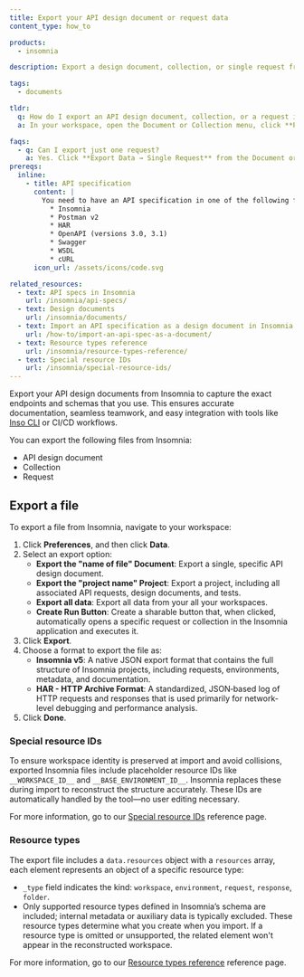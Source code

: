 ```yaml
---
title: Export your API design document or request data
content_type: how_to

products:
  - insomnia

description: Export a design document, collection, or single request from Insomnia.

tags:
  - documents

tldr:
  q: How do I export an API design document, collection, or a request in Insomnia?
  a: In your workspace, open the Document or Collection menu, click **Preferences → Data**, select the target format and scope, and then export the file.

faqs:
  - q: Can I export just one request?
    a: Yes. Click **Export Data → Single Request** from the Document or Collection menu or click  **Preferences → Data**. Then select just that request.
prereqs:
  inline:
    - title: API specification
      content: |
        You need to have an API specification in one of the following formats:
          * Insomnia
          * Postman v2
          * HAR
          * OpenAPI (versions 3.0, 3.1)
          * Swagger
          * WSDL
          * cURL
      icon_url: /assets/icons/code.svg

related_resources:
  - text: API specs in Insomnia
    url: /insomnia/api-specs/
  - text: Design documents
    url: /insomnia/documents/
  - text: Import an API specification as a design document in Insomnia
    url: /how-to/import-an-api-spec-as-a-document/
  - text: Resource types reference
    url: /insomnia/resource-types-reference/   
  - text: Special resource IDs
    url: /insomnia/special-resource-ids/    
---
```

Export your API design documents from Insomnia to capture the exact endpoints and schemas that you use. This ensures accurate documentation, seamless teamwork, and easy integration with tools like [Inso CLI](/inso-cli/) or CI/CD workflows.

You can export the following files from Insomnia:
- API design document
- Collection
- Request

## Export a file

To export a file from Insomnia, navigate to your workspace:
1. Click **Preferences**, and then click **Data**.
2. Select an export option:
    - **Export the "name of file" Document**: Export a single, specific API design document.
    - **Export the "project name" Project**: Export a project, including all associated API requests, design documents, and tests.
    - **Export all data**: Export all data from your all your workspaces.
    - **Create Run Button**: Create a sharable button that, when clicked, automatically opens a specific request or collection in the Insomnia application and executes it.
3. Click **Export**.
4. Choose a format to export the file as:
    - **Insomnia v5**: A native JSON export format that contains the full structure of Insomnia projects, including requests, environments, metadata, and documentation.
    - **HAR - HTTP Archive Format**: A standardized, JSON‑based log of HTTP requests and responses that is used primarily for network-level debugging and performance analysis. 
5. Click **Done**.

### Special resource IDs
To ensure workspace identity is preserved at import and avoid collisions, exported Insomnia files include placeholder resource IDs like `__WORKSPACE_ID__` and `__BASE_ENVIRONMENT_ID__`. Insomnia replaces these during import to reconstruct the structure accurately. These IDs are automatically handled by the tool—no user editing necessary.

For more information, go to our [Special resource IDs](/insomnia/special-resource-ids/) reference page.

### Resource types
The export file includes a `data.resources` object with a `resources` array, each element represents an object of a specific resource type:
- `_type` field indicates the kind: `workspace`, `environment`, `request`, `response`, `folder`.
- Only supported resource types defined in Insomnia’s schema are included; internal metadata or auxiliary data is typically excluded.
These resource types determine what you create when you import. If a resource type is omitted or unsupported, the related element won't appear in the reconstructed workspace.

For more information, go to our [Resource types reference](/insomnia/resource-types-reference/) reference page.